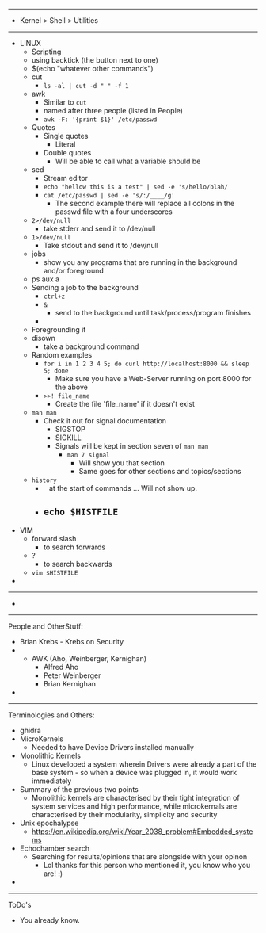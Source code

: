 
---
- Kernel > Shell > Utilities 
---
- LINUX
	- Scripting
	- using backtick (the button next to one)
	- $(echo "whatever other commands")
	- cut
		- `ls -al | cut -d " " -f 1`
	- awk
		- Similar to `cut`
		- named after three people (listed in People)
		- `awk -F: '{print $1}' /etc/passwd`
	- Quotes
		- Single quotes
			- Literal 
		- Double quotes
			- Will be able to call what a variable should be
	- sed
		- Stream editor
		- `echo "hellow this is a test" | sed -e 's/hello/blah/`
		- `cat /etc/passwd | sed -e 's/:/____/g'`
			- The second example there will replace all colons in the passwd file with a four underscores
	- `2>/dev/null `
		- take stderr and send it to /dev/null
	- `1>/dev/null`
		- Take stdout and send it to /dev/null
	- jobs
		- show you any programs that are running in the background and/or foreground
	- ps aux a
	- Sending a job to the background
		- `ctrl+z`
		- `&`
			- send to the background until task/process/program finishes
		- 
	- Foregrounding it
	- disown
		- take a background command 
	- Random examples
		- `for i in 1 2 3 4 5; do curl http://localhost:8000 && sleep 5; done`
			- Make sure you have a Web-Server running on port 8000 for the above
		- `>>! file_name` 
			- Create the file 'file_name' if it doesn't exist
	- `man man`
		- Check it out for signal documentation
			- SIGSTOP
			- SIGKILL
			- Signals will be kept in section seven of `man man`
				- `man 7 signal`
					- Will show you that section
					- Same goes for other sections and topics/sections
	- `history`
		- ` ` at the start of commands ... Will not show up.
		- `echo $HISTFILE`
			- 
- VIM
	- forward slash 
		- to search forwards
	- ?
		- to search backwards
	- `vim $HISTFILE`
- 
---
- 
---
People and OtherStuff:
- Brian Krebs - Krebs on Security
- - AWK (Aho, Weinberger, Kernighan)
	- Alfred Aho
	- Peter Weinberger
	- Brian Kernighan
- 
---
Terminologies and Others:
- ghidra
- MicroKernels
	- Needed to have Device Drivers installed manually
- Monolithic Kernels
	- Linux developed a system wherein Drivers were already a part of the base system - so when a device was plugged in, it would work immediately
- Summary of the previous two points
	- Monolithic kernels are characterised by their tight integration of system services and high performance, while microkernals are characterised by their modularity, simplicity and security
- Unix epochalypse
	- https://en.wikipedia.org/wiki/Year_2038_problem#Embedded_systems
- Echochamber search
	- Searching for results/opinions that are alongside with your opinon
		- Lol thanks for this person who mentioned it, you know who you are! :) 
- 
---
ToDo's
- You already know.